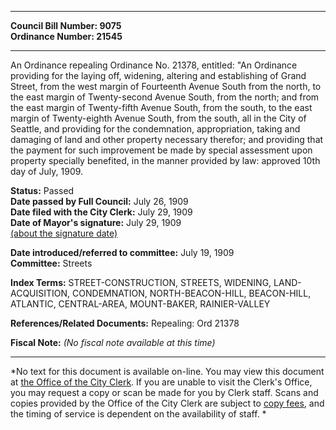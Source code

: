 * * * * *  
  
**Council Bill Number: [](#h0)[](#h2)9075**   
**Ordinance Number: 21545**  
  
* * * * *  
  
An Ordinance repealing Ordinance No. 21378, entitled: "An Ordinance providing for the laying off, widening, altering and establishing of Grand Street, from the west margin of Fourteenth Avenue South from the north, to the east margin of Twenty-second Avenue South, from the north; and from the east margin of Twenty-fifth Avenue South, from the south, to the east margin of Twenty-eighth Avenue South, from the south, all in the City of Seattle, and providing for the condemnation, appropriation, taking and damaging of land and other property necessary therefor; and providing that the payment for such improvement be made by special assessment upon property specially benefited, in the manner provided by law: approved 10th day of July, 1909.  
  
**Status:** Passed   
**Date passed by Full Council:** July 26, 1909   
**Date filed with the City Clerk:** July 29, 1909   
**Date of Mayor's signature:** July 29, 1909   
[(about the signature date)](/~public/approvaldate.htm)   
  
  
**Date introduced/referred to committee:** July 19, 1909   
**Committee:** Streets   
  
**Index Terms:** STREET-CONSTRUCTION, STREETS, WIDENING, LAND-ACQUISITION, CONDEMNATION, NORTH-BEACON-HILL, BEACON-HILL, ATLANTIC, CENTRAL-AREA, MOUNT-BAKER, RAINIER-VALLEY  
  
**References/Related Documents:** Repealing: Ord 21378  
  
**Fiscal Note:** *(No fiscal note available at this time)*  
  
* * * * *  
  
*No text for this document is available on-line. You may view this document at [the Office of the City Clerk](http://www.seattle.gov/leg/clerk/contactUs.htm). If you are unable to visit the Clerk's Office, you may request a copy or scan be made for you by Clerk staff. Scans and copies provided by the Office of the City Clerk are subject to [copy fees](http://clerk.seattle.gov/~public/clerkfees.htm), and the timing of service is dependent on the availability of staff. *  
  
  
